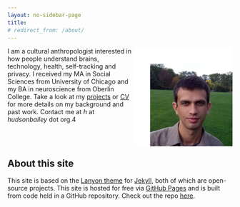 ```yaml
---
layout: no-sidebar-page
title: 
# redirect_from: /about/
---
```


<img style="float: right;" alt="portrait" src="/assets/hb_2.jpg" width="44%">

I am a cultural anthropologist interested in how people understand brains, technology, health, self-tracking and privacy. I received my MA in Social Sciences from University of Chicago and my BA in neuroscience from Oberlin College. Take a look at my [projects](/projects) or [CV](/cv) for more details on my background and past work<!---, or check out my [writing](/blog)--->. Contact me at _h_ at _hudsonbailey_ dot org.4


<br><br>

## About this site

This site is based on the [Lanyon theme](http://lanyon.getpoole.com) for [Jekyll](http://jekyllrb.com), both of which are open-source projects. This site is hosted for free via [GitHub Pages](https://pages.github.com) and is built from code held in a GitHub repository. Check out the repo [here](https://github.com/hdbhdb/hdbhdb.github.io).
